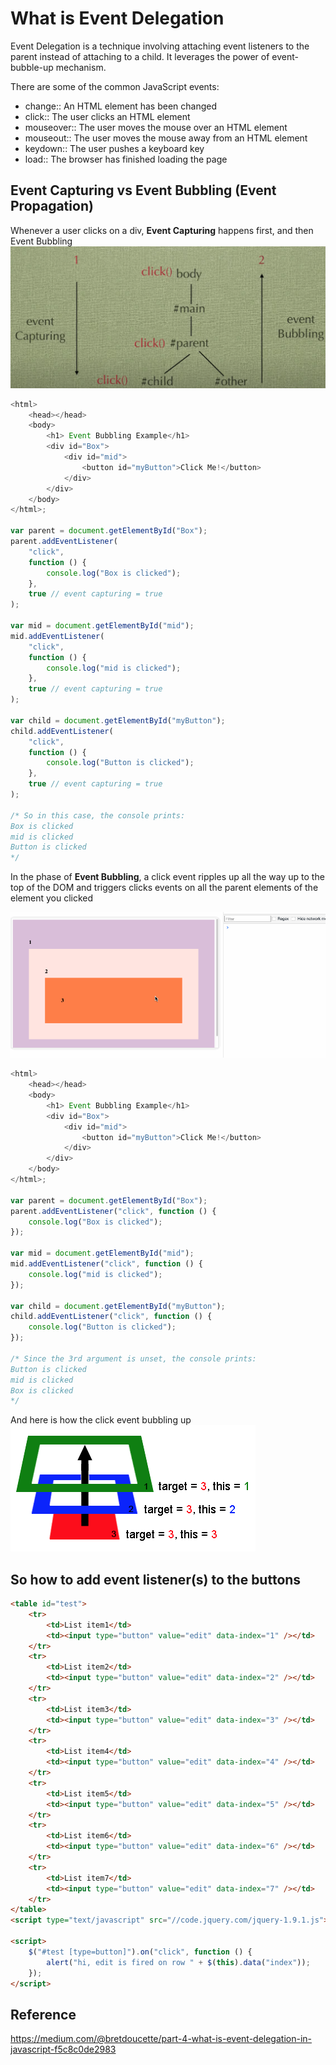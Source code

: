 # What is Event Delegation

Event Delegation is a technique involving attaching event listeners to the parent instead of attaching to a child. It leverages the power of event-bubble-up mechanism.

There are some of the common JavaScript events:

-   change:: An HTML element has been changed
-   click:: The user clicks an HTML element
-   mouseover:: The user moves the mouse over an HTML element
-   mouseout:: The user moves the mouse away from an HTML element
-   keydown:: The user pushes a keyboard key
-   load:: The browser has finished loading the page

## Event Capturing vs Event Bubbling (Event Propagation)

Whenever a user clicks on a div, **Event Capturing** happens first, and then Event Bubbling
![](./event-capturing-bubbling.png)

```js
<html>
	<head></head>
	<body>
		<h1> Event Bubbling Example</h1>
		<div id="Box">
			<div id="mid">
				<button id="myButton">Click Me!</button>
			</div>
		</div>
	</body>
</html>;

var parent = document.getElementById("Box");
parent.addEventListener(
	"click",
	function () {
		console.log("Box is clicked");
	},
	true // event capturing = true
);

var mid = document.getElementById("mid");
mid.addEventListener(
	"click",
	function () {
		console.log("mid is clicked");
	},
	true // event capturing = true
);

var child = document.getElementById("myButton");
child.addEventListener(
	"click",
	function () {
		console.log("Button is clicked");
	},
	true // event capturing = true
);

/* So in this case, the console prints:
Box is clicked
mid is clicked
Button is clicked
*/
```

In the phase of **Event Bubbling**, a click event ripples up all the way up to the top of the DOM and triggers clicks events on all the parent elements of the element you clicked

![](./event-bubbling.gif)

```js
<html>
	<head></head>
	<body>
		<h1> Event Bubbling Example</h1>
		<div id="Box">
			<div id="mid">
				<button id="myButton">Click Me!</button>
			</div>
		</div>
	</body>
</html>;

var parent = document.getElementById("Box");
parent.addEventListener("click", function () {
	console.log("Box is clicked");
});

var mid = document.getElementById("mid");
mid.addEventListener("click", function () {
	console.log("mid is clicked");
});

var child = document.getElementById("myButton");
child.addEventListener("click", function () {
	console.log("Button is clicked");
});

/* Since the 3rd argument is unset, the console prints:
Button is clicked
mid is clicked
Box is clicked
*/
```

And here is how the click event bubbling up
![](./bubble-up.png)

## So how to add event listener(s) to the buttons

```html
<table id="test">
	<tr>
		<td>List item1</td>
		<td><input type="button" value="edit" data-index="1" /></td>
	</tr>
	<tr>
		<td>List item2</td>
		<td><input type="button" value="edit" data-index="2" /></td>
	</tr>
	<tr>
		<td>List item3</td>
		<td><input type="button" value="edit" data-index="3" /></td>
	</tr>
	<tr>
		<td>List item4</td>
		<td><input type="button" value="edit" data-index="4" /></td>
	</tr>
	<tr>
		<td>List item5</td>
		<td><input type="button" value="edit" data-index="5" /></td>
	</tr>
	<tr>
		<td>List item6</td>
		<td><input type="button" value="edit" data-index="6" /></td>
	</tr>
	<tr>
		<td>List item7</td>
		<td><input type="button" value="edit" data-index="7" /></td>
	</tr>
</table>
<script type="text/javascript" src="//code.jquery.com/jquery-1.9.1.js"></script>

<script>
	$("#test [type=button]").on("click", function () {
		alert("hi, edit is fired on row " + $(this).data("index"));
	});
</script>
```

## Reference

<https://medium.com/@bretdoucette/part-4-what-is-event-delegation-in-javascript-f5c8c0de2983>

